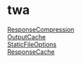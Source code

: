 # twa

[ResponseCompression](https://github.com/ickqkicx/twa/blob/CompressionAndCash/ResponseCompression.cs)</br>
[OutputCache](https://github.com/ickqkicx/twa/blob/CompressionAndCash/OutputCache.cs)<br>
[StaticFileOptions](https://github.com/ickqkicx/twa/blob/CompressionAndCash/StaticFileOptions.cs)<br>
[ResponseCache](https://github.com/ickqkicx/twa/blob/CompressionAndCash/ResponseCache.cs)<br>